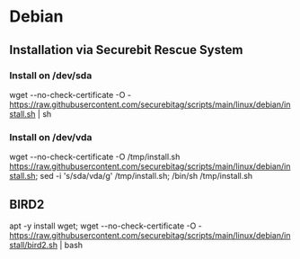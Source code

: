 # Debian
## Installation via Securebit Rescue System
### Install on /dev/sda
wget --no-check-certificate -O - https://raw.githubusercontent.com/securebitag/scripts/main/linux/debian/install.sh | sh

### Install on /dev/vda
wget --no-check-certificate -O /tmp/install.sh https://raw.githubusercontent.com/securebitag/scripts/main/linux/debian/install.sh; sed -i 's/sda/vda/g' /tmp/install.sh; /bin/sh /tmp/install.sh

## BIRD2
apt -y install wget; wget --no-check-certificate -O - https://raw.githubusercontent.com/securebitag/scripts/main/linux/debian/install/bird2.sh | bash
